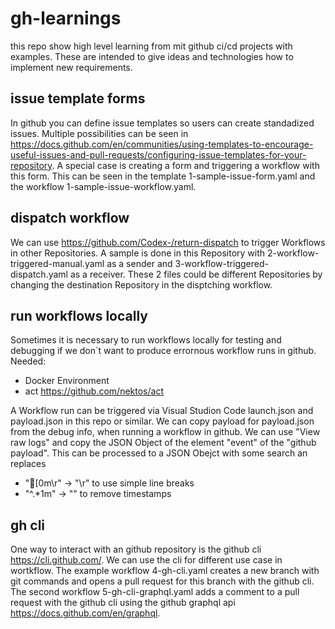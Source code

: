 # gh-learnings

this repo show high level learning from mit github ci/cd projects with examples. These are intended to give ideas and technologies how to implement new requirements.

## issue template forms

In github you can define issue templates so users can create standadized issues. Multiple possibilities can be seen in https://docs.github.com/en/communities/using-templates-to-encourage-useful-issues-and-pull-requests/configuring-issue-templates-for-your-repository. A special case is creating a form and triggering a workflow with this form. This can be seen in the template 1-sample-issue-form.yaml and the workflow 1-sample-issue-workflow.yaml.

## dispatch workflow
We can use https://github.com/Codex-/return-dispatch to trigger Workflows in other Repositories. A sample is done in this Repository with 2-workflow-triggered-manual.yaml as a sender and 3-workflow-triggered-dispatch.yaml as a receiver. These 2 files could be different Repositories by changing the destination Repository in the disptching workflow.

## run workflows locally

Sometimes it is necessary to run workflows locally for testing and debugging if we don´t want to produce errornous workflow runs in github.
Needed:
- Docker Environment
- act https://github.com/nektos/act

A Workflow run can be triggered via Visual Studion Code launch.json and payload.json in this repo or similar. We can copy payload for payload.json from the debug info, when running a workflow in github. We can use "View raw logs" and copy the JSON Object of the element "event" of the "github payload". This can be processed to a JSON Obejct with some search an replaces
- "\[0m\r" -> "\r" to use simple line breaks
- "^.*1m" -> "" to remove timestamps

## gh cli

One way to interact with an github repository is the github cli https://cli.github.com/. We can use the cli for different use case in wortkflow. The example workflow 4-gh-cli.yaml creates a new branch with git commands and opens a pull request for this branch with the github cli. The second workflow 5-gh-cli-graphql.yaml adds a comment to a pull request with the github cli using the github graphql api https://docs.github.com/en/graphql.